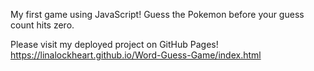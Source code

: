 My first game using JavaScript!
Guess the Pokemon before your guess count hits zero.

Please visit my deployed project on GitHub Pages! https://linalockheart.github.io/Word-Guess-Game/index.html
